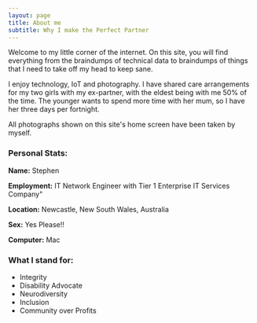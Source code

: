 ```yaml
---
layout: page
title: About me
subtitle: Why I make the Perfect Partner
---
```


Welcome to my little corner of the internet. On this site, you will find everything from the braindumps of technical data to braindumps of things that I need to take off my head to keep sane.

I enjoy technology, IoT and photography. I have shared care arrangements for my two girls with my ex-partner, with the eldest being with me 50% of the time. The younger wants to spend more time with her mum, so I have her three days per fortnight.

All photographs shown on this site's home screen have been taken by myself.

### Personal Stats:

**Name:** Stephen

**Employment:** IT Network Engineer with Tier 1 Enterprise IT Services Company"

**Location:** Newcastle, New South Wales, Australia

**Sex:** Yes Please!!

**Computer:** Mac

### What I stand for:

* Integrity
* Disability Advocate
* Neurodiversity
* Inclusion
* Community over Profits
